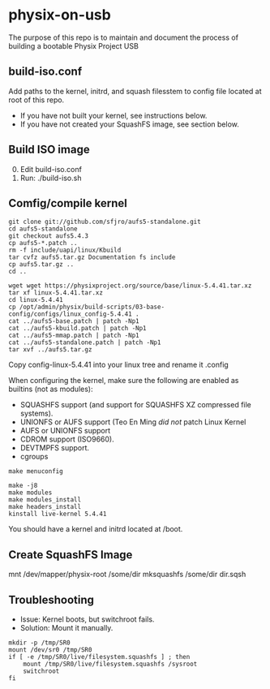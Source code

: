 # physix-on-usb

The purpose of this repo is to maintain and document the process
of building a bootable Physix Project USB


## build-iso.conf ##
Add paths to the kernel, initrd, and squash filesstem to config file
located at root of this repo.
* If you have not built your kernel, see instructions below.
* If you have not created your SquashFS image, see section below.


## Build ISO image ##
0. Edit build-iso.conf
1. Run: ./build-iso.sh


##  Comfig/compile kernel ##
```
git clone git://github.com/sfjro/aufs5-standalone.git
cd aufs5-standalone
git checkout aufs5.4.3
cp aufs5-*.patch ..
rm -f include/uapi/linux/Kbuild
tar cvfz aufs5.tar.gz Documentation fs include
cp aufs5.tar.gz ..
cd ..

wget wget https://physixproject.org/source/base/linux-5.4.41.tar.xz
tar xf linux-5.4.41.tar.xz
cd linux-5.4.41
cp /opt/admin/physix/build-scripts/03-base-config/configs/linux_config-5.4.41 .
cat ../aufs5-base.patch | patch -Np1
cat ../aufs5-kbuild.patch | patch -Np1
cat ../aufs5-mmap.patch | patch -Np1
cat ../aufs5-standalone.patch | patch -Np1
tar xvf ../aufs5.tar.gz
```

Copy config-linux-5.4.41 into your linux tree and rename it .config

When configuring the kernel, make sure the following are enabled as builtins (not as modules):
* SQUASHFS support (and support for SQUASHFS XZ compressed file systems).
* UNIONFS or AUFS support (Teo En Ming *did not* patch Linux Kernel
* AUFS or UNIONFS support
* CDROM support (ISO9660).
* DEVTMPFS support.
* cgroups

```
make menuconfig

make -j8
make modules
make modules_install
make headers_install
kinstall live-kernel 5.4.41
```

You should have a kernel and initrd located at /boot.


## Create SquashFS Image ##

mnt /dev/mapper/physix-root /some/dir
mksquashfs /some/dir dir.sqsh


## Troubleshooting ##
* Issue: Kernel boots, but switchroot fails.
* Solution: Mount it manually.
```
mkdir -p /tmp/SR0
mount /dev/sr0 /tmp/SR0
if [ -e /tmp/SR0/live/filesystem.squashfs ] ; then
	mount /tmp/SR0/live/filesystem.squashfs /sysroot
	switchroot
fi
```

